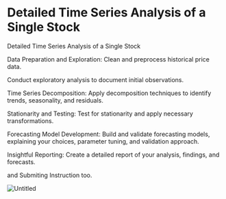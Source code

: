 
# Detailed Time Series Analysis of a Single Stock

Detailed Time Series Analysis of a Single Stock 

Data Preparation and Exploration: Clean and preprocess historical price data. 

Conduct exploratory analysis to document initial observations. 

Time Series Decomposition: Apply decomposition techniques to identify trends, seasonality, and residuals. 

Stationarity and Testing: Test for stationarity and apply necessary transformations. 

Forecasting Model Development: Build and validate forecasting models, explaining your choices, parameter tuning, and validation approach.

Insightful Reporting: Create a detailed report of your analysis, findings, and forecasts. 

and Submiting Instruction too.


![Untitled](https://github.com/user-attachments/assets/eff33938-2319-4b36-b105-b870f76cf5a0)
